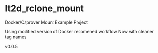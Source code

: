 # lt2d_rclone_mount
Docker/Caprover Mount Example Project

Using modified version of Docker recomened workflow
Now with cleaner tag names

v0.0.5
